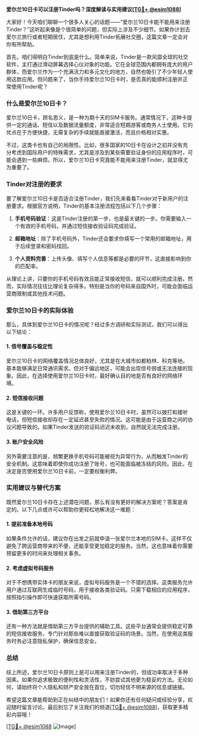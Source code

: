 **爱尔兰10日卡可以注册Tinder吗？深度解读与实用建议[[TG💪+ @esim1088](https://t.me/s/esim1088)]**

大家好！今天咱们聊聊一个很多人关心的话题——“爱尔兰10日卡能不能用来注册Tinder？”这听起来像是个很简单的问题，但实际上涉及不少细节。如果你计划去爱尔兰旅行或者短期居住，尤其是想利用Tinder拓展社交圈，这篇文章一定会对你有所帮助。

首先，咱们得明白Tinder到底是什么。简单来说，Tinder是一款风靡全球的社交软件，主打通过滑动屏幕选择心仪对象的功能。它在全球范围内都拥有庞大的用户群体，而爱尔兰作为一个充满活力和多元文化的地方，自然也吸引了不少年轻人使用这款应用。但问题来了，当你手持爱尔兰10日卡时，是否真的能顺利注册并正常使用Tinder呢？

### 什么是爱尔兰10日卡？

爱尔兰10日卡，顾名思义，是一种为期十天的SIM卡服务。通常情况下，这种卡提供一定的通话、短信以及数据流量额度，非常适合短期游客或商务人士使用。它的优点在于方便快捷，无需复杂的手续就能直接激活，而且价格相对实惠。

不过，这类卡也有自己的局限性。比如，很多国家的10日卡在设计之初并没有充分考虑到国际用户的特殊需求，尤其是涉及到某些需要验证身份的应用程序时，可能会遇到一些麻烦。所以，爱尔兰10日卡究竟能不能用来注册Tinder，就显得尤为重要了。

### Tinder对注册的要求

要了解爱尔兰10日卡是否适合注册Tinder，我们先来看看Tinder对于新用户的注册要求。根据官方说明，Tinder的基本注册流程包括以下几个步骤：

1. **手机号码验证**：这是Tinder注册的第一步，也是最关键的一步。你需要输入一个有效的手机号码，并通过短信接收验证码完成验证。
   
2. **邮箱地址**：除了手机号码外，Tinder还会要求你填写一个常用的邮箱地址，用于后续登录和密码找回。

3. **个人资料完善**：上传头像、填写个人信息等都是必要的环节，这直接影响到你的匹配率。

从理论上讲，只要你的手机号码有效且能正常接收短信，就可以顺利完成注册。然而，实际情况往往比理论复杂得多。特别是当你的号码来自国外时，可能会面临运营商限制或其他技术问题。

### 爱尔兰10日卡的实际体验

那么，具体到爱尔兰10日卡的情况呢？经过多方调研和实际测试，我们可以得出以下结论：

#### 1. **信号覆盖与稳定性**
   爱尔兰10日卡的网络覆盖情况总体良好，尤其是在大城市如都柏林、科克等地，基本能够满足日常通讯需求。但对于偏远地区，可能会出现信号弱或无法连接的现象。因此，在选择使用爱尔兰10日卡时，最好确认目的地是否有良好的网络环境。

#### 2. **短信接收问题**
   这是关键的一环。许多用户反馈称，使用爱尔兰10日卡时，虽然可以拨打和接听电话，但短信接收却存在一定延迟甚至失败的情况。这可能是由于运营商之间的协议问题导致的。如果Tinder发送的验证码迟迟未收到，自然就无法完成注册。

#### 3. **账户安全风险**
   另外需要注意的是，频繁更换手机号码可能被视为异常行为，从而触发Tinder的安全机制。这意味着即使你成功注册了账号，也可能面临被冻结的风险。因此，在决定是否使用爱尔兰10日卡前，一定要权衡利弊。

### 实用建议与替代方案

既然爱尔兰10日卡存在上述潜在问题，那么有没有更好的解决方案呢？答案是肯定的。以下几点或许可以帮助你更轻松地解决这一难题：

#### 1. **提前准备本地号码**
   如果条件允许的话，建议你在出发之前就申请一张爱尔兰本地的SIM卡。这样不仅避免了跨运营商带来的不便，还能享受更加稳定的服务。当然，这也意味着你需要预留更多的时间来处理相关事务。

#### 2. **考虑虚拟号码服务**
   对于不想携带实体卡的朋友来说，虚拟号码服务是一个不错的选择。这类服务允许用户通过互联网生成临时号码，用于接收各类验证码。只需下载相应的应用程序，按照指引操作即可快速获取所需号码。

#### 3. **借助第三方平台**
   还有一种方法就是借助第三方平台提供的辅助工具。这些平台通常会提供稳定可靠的短信接收服务，专门针对那些难以直接获取验证码的场景。当然，在使用这类服务时务必注意隐私保护，确保信息安全。

### 总结

综上所述，爱尔兰10日卡原则上是可以用来注册Tinder的，但成功率取决于多种因素。如果你追求极致的便利性和灵活性，不妨尝试其他更为稳妥的方法。无论如何，请始终将个人隐私和财产安全放在首位，切勿轻信不明来源的信息或链接。

希望这篇文章能帮助到正在纠结中的朋友们！如果你还有任何疑问或经验分享，欢迎随时留言讨论。最后别忘了关注我们的频道[[TG💪+ @esim1088](https://t.me/s/esim1088)]，获取更多精彩内容哦！

[[TG💪+ @esim1088](https://t.me/s/esim1088) ![Image](https://i.postimg.cc/4NQfJmqS/Snipaste-2025-05-13-00-14-12.png)]